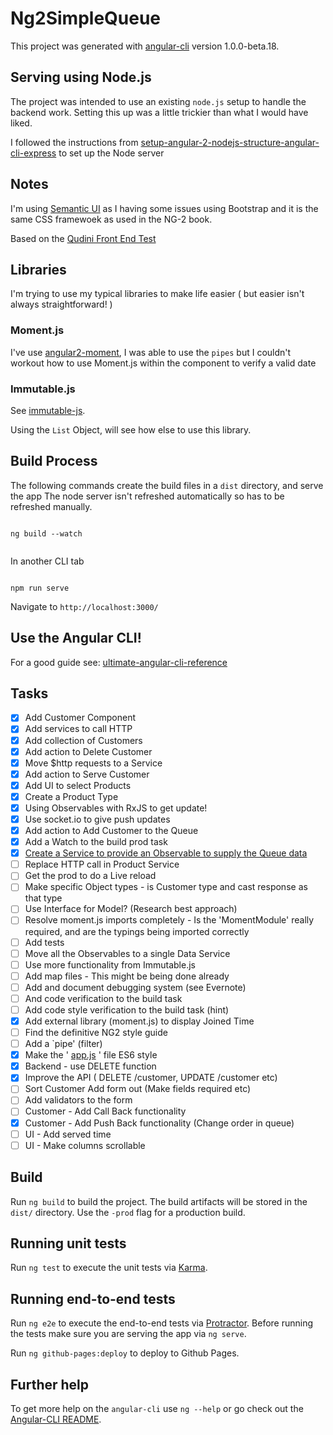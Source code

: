 # Ng2SimpleQueue

This project was generated with [angular-cli](https://github.com/angular/angular-cli) version 1.0.0-beta.18.


## Serving using Node.js

The project was intended to use an existing `node.js` setup to handle the backend work. Setting this up was a little trickier than what I would have liked.

I followed the instructions from [setup-angular-2-nodejs-structure-angular-cli-express](http://www.javascripthtml.com/setup-angular-2-nodejs-structure-angular-cli-express/) to set up the Node server


## Notes

I'm using [Semantic UI](http://semantic-ui.com/) as I having some issues using Bootstrap and it is the same CSS framewoek as used in the NG-2 book.

Based on the [Qudini Front End Test](https://github.com/qudini/front-end-test)

## Libraries

I'm trying to use my typical libraries to make life easier ( but easier isn't always straightforward! )

### Moment.js

I've use [angular2-moment](https://github.com/urish/angular2-moment), I was able to use the `pipes` but I couldn't workout how to use Moment.js within the component to verify a valid date

### Immutable.js

See [immutable-js](http://ricostacruz.com/cheatsheets/immutable-js.html).

Using the `List` Object, will see how else to use this library.


## Build Process

The following commands create the build files in a `dist` directory, and serve the app
The node server isn't refreshed automatically so has to be refreshed manually.



```

ng build --watch


```

In another CLI tab

```

npm run serve

```

Navigate to `http://localhost:3000/`


## Use the Angular CLI!

For a good guide see: [ultimate-angular-cli-reference](https://www.sitepoint.com/ultimate-angular-cli-reference/)

## Tasks


* [X] Add Customer Component
* [X] Add services to call HTTP
* [X] Add collection of Customers
* [X] Add action to Delete Customer
* [X] Move $http requests to a Service
* [X] Add action to Serve Customer
* [x] Add UI to select Products
* [x] Create a Product Type
* [x] Using Observables with RxJS to get update!
* [x] Use socket.io to give push updates
* [X] Add action to Add Customer to the Queue
* [X] Add a Watch to the build prod task
* [X] [Create a Service to provide an Observable to supply the Queue data]()
* [ ] Replace HTTP call in Product Service
* [ ] Get the prod to do a Live reload
* [ ] Make specific Object types - is Customer type and cast response as that type
* [ ] Use Interface for Model? (Research best approach)
* [ ] Resolve moment.js imports completely - Is the 'MomentModule' really required, and are the typings being imported correctly
* [ ] Add tests
* [ ] Move all the Observables to a single Data Service
* [ ] Use more functionality from Immutable.js
* [ ] Add map files - This might be being done already
* [ ] Add and document debugging system (see Evernote)
* [ ] And code verification to the build task
* [ ] Add code style verification to the build task (hint)
* [X] Add external library (moment.js) to display Joined Time
* [ ] Find the definitive NG2 style guide
* [ ] Add a `pipe' (filter)
* [X] Make the ' [app.js]() ' file ES6 style
* [X] Backend - use DELETE function
* [X] Improve the API ( DELETE /customer, UPDATE /customer etc)
* [ ] Sort Customer Add form out (Make fields required etc)
* [ ] Add validators to the form
* [ ] Customer - Add Call Back functionality
* [X] Customer - Add Push Back functionality (Change order in queue)
* [ ] UI - Add served time
* [ ] UI - Make columns scrollable

##

## Build

Run `ng build` to build the project. The build artifacts will be stored in the `dist/` directory. Use the `-prod` flag for a production build.

## Running unit tests

Run `ng test` to execute the unit tests via [Karma](https://karma-runner.github.io).

## Running end-to-end tests

Run `ng e2e` to execute the end-to-end tests via [Protractor](http://www.protractortest.org/).
Before running the tests make sure you are serving the app via `ng serve`.



Run `ng github-pages:deploy` to deploy to Github Pages.

## Further help

To get more help on the `angular-cli` use `ng --help` or go check out the [Angular-CLI README](https://github.com/angular/angular-cli/blob/master/README.md).
